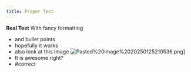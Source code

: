 ```yaml
---
title: Proper Test
---
```

**Real Test**
With fancy formatting
- and bullet points
- hopefully it works
- also look at this image
 ![Pasted%20image%2020250125210536.png](/images/Pasted%20image%2020250125210536.png)]
- It is awesome right?
- #correct